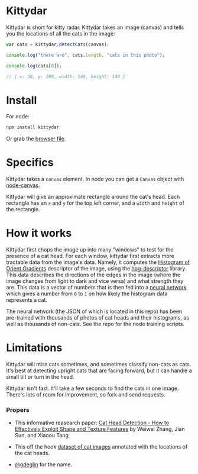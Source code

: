 # Kittydar

Kittydar is short for kitty radar. Kittydar takes an image (canvas) and tells you the locations of all the cats in the image:

```javascript
var cats = kittydar.detectCats(canvas);

console.log("there are", cats.length, "cats in this photo");

console.log(cats[0]);

// { x: 30, y: 200, width: 140, height: 140 }

```

# Install

For node:

```bash
npm install kittydar
```

Or grab the [browser file](http://github.com/harthur/kittydar/downloads)

# Specifics

Kittydar takes a `canvas` element. In node you can get a `Canvas` object with [node-canvas](https://github.com/LearnBoost/node-canvas).

Kittydar will give an approximate rectangle around the cat's head. Each rectangle has an `x` and `y` for the top left corner, and a `width` and `height` of the rectangle.

# How it works

Kittydar first chops the image up into many "windows" to test for the presence of a cat head. For each window, kittydar first extracts more tractable data from the image's data. Namely, it computes the [Histogram of Orient Gradients](http://en.wikipedia.org/wiki/Histogram_of_oriented_gradients) descriptor of the image, using the [hog-descriptor](http://github.com/harthur/hog-descriptor) library. This data describes the directions of the edges in the image (where the image changes from light to dark and vice versa) and what strength they are. This data is a vector of numbers that is then fed into a [neural network](https://github.com/harthur/brain) which gives a number from `0` to `1` on how likely the histogram data represents a cat.

The neural network (the JSON of which is located in this repo) has been pre-trained with thousands of photos of cat heads and their histograms, as well as thousands of non-cats. See the repo for the node training scripts.

# Limitations

Kittydar will miss cats sometimes, and sometimes classify non-cats as cats. It's best at detecting upright cats that are facing forward, but it can handle a small tilt or turn in the head.

Kittydar isn't fast. It'll take a few seconds to find the cats in one image. There's lots of room for improvement, so fork and send requests.

### Propers

* This informative reasearch paper: [Cat Head Detection - How to Effectively Exploit Shape and Texture Features](http://research.microsoft.com/pubs/80582/ECCV_CAT_PROC.pdf) by Weiwei Zhang, Jian Sun, and Xiaoou Tang

* This off the hook [dataset of cat images](http://137.189.35.203/WebUI/CatDatabase/catData.html) annotated with the locations of the cat heads.

* [@gdeglin](http://github.com/gdeglin) for the name.
